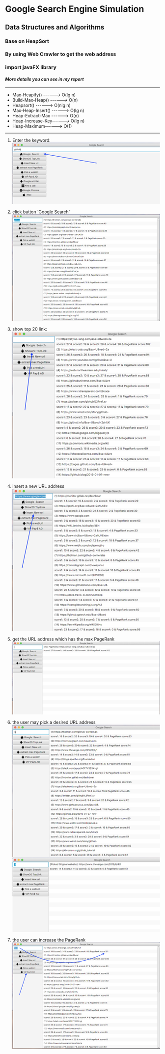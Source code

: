 # Google Search Engine Simulation
## Data Structures and Algorithms
### Base on HeapSort
### By using Web Crawler to get the web address
### import javaFX library
#### *More details you can see in my report*
---
- Max-Heapify()        ------>  O(lg n)
- Build-Max-Heap()    ------>  O(n)
- Heapsort() ------>  O(nlg n)
- Max-Heap-Insert() ------>  O(lg n)
- Heap-Extract-Max ------>  O(n)
- Heap-Increase-Key------>  O(lg n)
- Heap-Maximum------>  O(1)
---
1. Enter the keyword:  
![image text](./mdimage/1.png)

2. click button 'Google Search'
![image text](./mdimage/2.png)

3. show top 20 link:
![image text](./mdimage/3.png)

4. insert a new URL address
![image text](./mdimage/4.png)

5. get the URL address which has the max PageRank
![image text](./mdimage/5.png)

6. the user may pick a desired URL address
![image text](./mdimage/6.png)
![image text](./mdimage/7.png)

7. the user can increase the PageRank 
![image text](./mdimage/8.png)